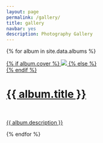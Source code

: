 ```yaml
---
layout: page
permalink: /gallery/
title: gallery
navbar: yes
description: Photography Gallery
---
```


{% for album in site.data.albums %}

<div class="project">
    <div class="thumbnail">
        <a href="{{ site.baseurl }}/gallery/albums/{{ album.id }}">
        {% if album.cover %}
        <img class="thumbnail" src="{{ album.thumbfolder }}{{ album.cover }}"/>
        {% else %}
        <div class="thumbnail blankbox"></div>
        {% endif %}    
        <span>
            <h1>{{ album.title }}</h1>
            <br/>
            <p>{{ album.description }}</p>
        </span>
        </a>
    </div>
</div>

{% endfor %}
